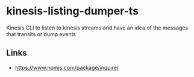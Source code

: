 # kinesis-listing-dumper-ts

Kinesis CLI to listen to kinesis streams and have an idea of the messages that transits or dump events

## Links

* https://www.npmjs.com/package/inquirer
